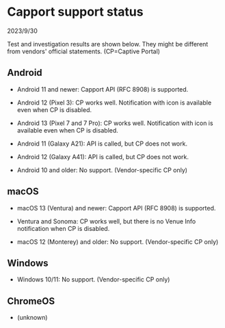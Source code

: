 # Capport support status

2023/9/30

Test and investigation results are shown below. They might be different from vendors' official statements. (CP=Captive Portal)

## Android
- Android 11 and newer: Capport API (RFC 8908) is supported.
- Android 12 (Pixel 3): CP works well. Notification with icon is available even when CP is disabled.
- Android 13 (Pixel 7 and 7 Pro): CP works well. Notification with icon is available even when CP is disabled.

- Android 11 (Galaxy A21): API is called, but CP does not work.
- Android 12 (Galaxy A41): API is called, but CP does not work.

- Android 10 and older: No support. (Vendor-specific CP only)

## macOS
- macOS 13 (Ventura) and newer: Capport API (RFC 8908) is supported.
- Ventura and Sonoma: CP works well, but there is no Venue Info notification when CP is disabled.

- macOS 12 (Monterey) and older: No support. (Vendor-specific CP only)

## Windows
- Windows 10/11: No support. (Vendor-specific CP only)

## ChromeOS
- (unknown)

